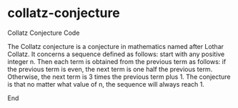 # collatz-conjecture
Collatz Conjecture Code

The Collatz conjecture is a conjecture in mathematics named after Lothar Collatz.
It concerns a sequence defined as follows: start with any positive integer n.
Then each term is obtained from the previous term as follows:
if the previous term is even, the next term is one half the previous term.
Otherwise, the next term is 3 times the previous term plus 1.
The conjecture is that no matter what value of n, the sequence will always reach 1.

End